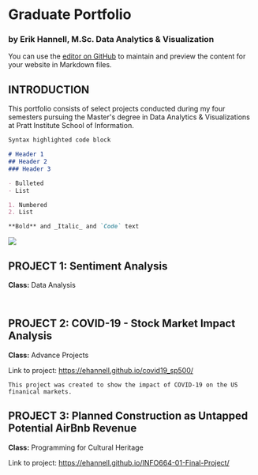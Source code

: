 # Graduate Portfolio
### by Erik Hannell, M.Sc. Data Analytics & Visualization

You can use the [editor on GitHub](https://github.com/ehannell/dav_portfolio/edit/gh-pages/index.md) to maintain and preview the content for your website in Markdown files.

## INTRODUCTION

This portfolio consists of select projects conducted during my four semesters pursuing the Master's degree in Data Analytics & Visualizations at Pratt Institute School of Information.   

```markdown
Syntax highlighted code block

# Header 1
## Header 2
### Header 3

- Bulleted
- List

1. Numbered
2. List

**Bold** and _Italic_ and `Code` text

```

![](https://i.ibb.co/1Qv5S9m/PROJECT-3-map-snapshot.jpg)

## PROJECT 1: Sentiment Analysis
**Class:** Data Analysis

```


```


## PROJECT 2: COVID-19 - Stock Market Impact Analysis
**Class:** Advance Projects

Link to project: https://ehannell.github.io/covid19_sp500/


```
This project was created to show the impact of COVID-19 on the US finanical markets.

```



## PROJECT 3: Planned Construction as Untapped Potential AirBnb Revenue
**Class:** Programming for Cultural Heritage

Link to project: https://ehannell.github.io/INFO664-01-Final-Project/
```


```

